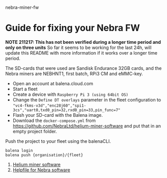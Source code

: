 nebra-miner-fw

# Guide for fixing your Nebra FW

**NOTE 211217: This has not been verified during a longer time period and only on three units** So far it seems to be working for the last 24h, will update this README with more information if it works over a longer time period.

The SD-cards that were used are Sandisk Endurance 32GB cards, and the Nebra miners are NEBHNT1, first batch, RPi3 CM and eMMC-key.

- Open an account at balena.cloud.com
- Start a fleet
- Create a device with `Raspberry Pi 3 (using 64bit OS)`
- Change the `Define DT overlays` parameter in the fleet configuration to `"vc4-fkms-v3d","enc28j60","spi1-3cs","uart0,txd0_pin=32,rxd0_pin=33,pin_func=7"`
- Flash your SD-card with the Balena image.
- Download the `docker-compose.yml` from https://github.com/NebraLtd/helium-miner-software and put that in an empty project folder.

Push the project to your fleet using the balenaCLI.

```
balena login
balena push {organisation}/{fleet}
```


1. [Helium miner software](https://github.com/NebraLtd/helium-miner-software)
2. [Helpfile for Nebra software](https://githubhelp.com/Xykon/helium-miner-software)
